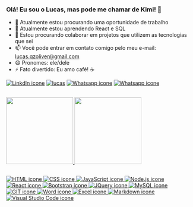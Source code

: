### Olá! Eu sou o Lucas, mas pode me chamar de Kimi! 👋

- 🔭 Atualmente estou procurando uma oportunidade de trabalho
- 🌱 Atualmente estou aprendendo React e SQL
- 👯 Estou procurando colaborar em projetos que utilizem as tecnologias que sei
- 📫 Você pode entrar em contato comigo pelo meu e-mail: lucas.qzoliver@gmail.com
- 😄 Pronomes: ele/dele 
- ⚡ Fato divertido: Eu amo café! ☕
<div>
    <a href="https://www.linkedin.com/in/lucas-qzoliver/" target="_blank" ><img src="https://img.shields.io/badge/LinkedIn-0077B5?style=for-the-badge&logo=linkedin&logoColor=white" alt="LinkdIn icone" target="_blank"></a>
    <a href="https://pt.anotepad.com/notes/9t4c2f82" target="_blank" ><img src="https://img.shields.io/badge/Gmail-D14836?style=for-the-badge&logo=gmail&logoColor=white" alt="lucas" alt="Gmail icone" target="_blank"></a>
    <a href="https://wa.me/qr/76MLEQ4LNAFPE1" target="_blank" ><img src="https://img.shields.io/badge/WhatsApp-25D366?style=for-the-badge&logo=whatsapp&logoColor=white" alt="Whatsapp icone" target="_blank"></a>
  <a href="https://myanimelist.net/profile/kiminasu" target="_blank" ><img src="https://img.shields.io/badge/Myanimelist-2E51A2?style=for-the-badge&logo=myanimelist&logoColor=white" alt="Whatsapp icone" target="_blank"></a>
  </div>
  
##

<div>
  <a href="https://github.com/Kiminasu">  
  <img height="180em" src="https://github-readme-stats.vercel.app/api?username=kiminasu&show_icons=true&theme=merko"/>
  <img height="180em" src="https://github-readme-stats.vercel.app/api/top-langs/?username=kiminasu&layout=compact&theme=merko"/>
</div>
  
  ##
  <div>
    <img src="https://img.shields.io/badge/HTML5-E34F26?style=for-the-badge&logo=html5&logoColor=white" target="_blank" alt="HTML icone">
    <img src="https://img.shields.io/badge/CSS3-1572B6?style=for-the-badge&logo=css3&logoColor=white" target="_blank" alt="CSS icone">
    <img src="https://img.shields.io/badge/JavaScript-F7DF1E?style=for-the-badge&logo=javascript&logoColor=black" target="_blank" alt="JavaScript icone">
    <img src="https://img.shields.io/badge/Node.js-43853D?style=for-the-badge&logo=node.js&logoColor=white" target="_blank" alt="Node.js icone">
    <img src="https://img.shields.io/badge/React-20232A?style=for-the-badge&logo=react&logoColor=61DAFB" target="_blank" alt="React icone">
    <img src="https://img.shields.io/badge/Bootstrap-563D7C?style=for-the-badge&logo=bootstrap&logoColor=white" target="_blank" alt="Bootstrap icone">
    <img src="https://img.shields.io/badge/jQuery-0769AD?style=for-the-badge&logo=jquery&logoColor=white" target="_blank" alt="JQuery icone">
    <img src="https://img.shields.io/badge/MySQL-00000F?style=for-the-badge&logo=mysql&logoColor=white" target="_blank" alt="MySQL icone">
    <img src="https://img.shields.io/badge/GIT-E44C30?style=for-the-badge&logo=git&logoColor=white" target="_blank" alt="GIT icone">
    <img src="https://img.shields.io/badge/Microsoft_Word-2B579A?style=for-the-badge&logo=microsoft-word&logoColor=white" target="_blank" alt="Word icone">
    <img src="https://img.shields.io/badge/Microsoft_Excel-217346?style=for-the-badge&logo=microsoft-excel&logoColor=white" target="_blank" alt="Excel icone">
    <img src="https://img.shields.io/badge/Markdown-000000?style=for-the-badge&logo=markdown&logoColor=white" target="_blank" alt="Markdown icone">
    <img src="https://img.shields.io/badge/Visual_Studio_Code-0078D4?style=for-the-badge&logo=visual%20studio%20code&logoColor=white" target="_blank" alt="Visual Studio Code icone">
  </div>
  
 
